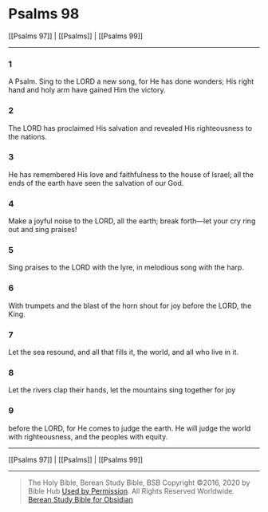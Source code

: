 # Psalms 98

[[Psalms 97]] | [[Psalms]] | [[Psalms 99]]

---

### 1
A Psalm. Sing to the LORD a new song, for He has done wonders; His right hand and holy arm have gained Him the victory.

### 2
The LORD has proclaimed His salvation and revealed His righteousness to the nations.

### 3
He has remembered His love and faithfulness to the house of Israel; all the ends of the earth have seen the salvation of our God.

### 4
Make a joyful noise to the LORD, all the earth; break forth—let your cry ring out and sing praises!

### 5
Sing praises to the LORD with the lyre, in melodious song with the harp.

### 6
With trumpets and the blast of the horn shout for joy before the LORD, the King.

### 7
Let the sea resound, and all that fills it, the world, and all who live in it.

### 8
Let the rivers clap their hands, let the mountains sing together for joy

### 9
before the LORD, for He comes to judge the earth. He will judge the world with righteousness, and the peoples with equity.

---

[[Psalms 97]] | [[Psalms]] | [[Psalms 99]]

---

> The Holy Bible, Berean Study Bible, BSB
> Copyright &copy;2016, 2020 by Bible Hub
> [Used by Permission](https://berean.bible/terms.htm). All Rights Reserved Worldwide.
> [Berean Study Bible for Obsidian](https://github.com/gapmiss/berean-study-bible-for-obsidian)

